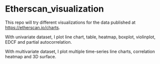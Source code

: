# Etherscan_visualization

This repo will try different visualizations for the data published at https://etherscan.io/charts.

With univariate dataset, I plot line chart, table, heatmap, boxplot, violinplot, EDCF and partial autocorrelation.

With multivariate dataset, I plot multiple time-series line charts, correlation heatmap and 3D surface.





